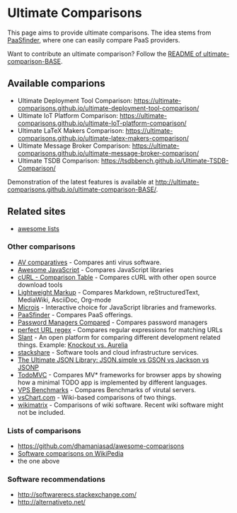---
---

# Ultimate Comparisons

This page aims to provide ultimate comparisons.
The idea stems from [PaaSfinder](https://paasfinder.org/), where one can easily compare PaaS providers.

Want to contribute an ultimate comparison?
Follow the [README of ultimate-comparison-BASE](https://github.com/ultimate-comparisons/ultimate-comparison-BASE/blob/master/README.md).

## Available comparions

 * Ultimate Deployment Tool Comparison: <https://ultimate-comparisons.github.io/ultimate-deployment-tool-comparison/>
 * Ultimate IoT Platform Comparison: <https://ultimate-comparisons.github.io/ultimate-IoT-platform-comparison/>
 * Ultimate LaTeX Makers Comparison: <https://ultimate-comparisons.github.io/ultimate-latex-makers-comparison/>
 * Ultimate Message Broker Comparison: <https://ultimate-comparisons.github.io/ultimate-message-broker-comparison/>
 * Ultimate TSDB Comparison: <https://tsdbbench.github.io/Ultimate-TSDB-Comparison/>

Demonstration of the latest features is available at <http://ultimate-comparisons.github.io/ultimate-comparison-BASE/>.

## Related sites
 * [awesome lists](https://github.com/jnv/lists)

### Other comparisons
 * [AV comparatives](http://www.av-comparatives.org/) - Compares anti virus software.
 * [Awesome JavaScript](https://js.libhunt.com/) - Compares JavaScript libraries
 * [cURL - Comparison Table](https://curl.haxx.se/docs/comparison-table.html) - Compares cURL with other open source download tools
 * [Lightweight Markup](http://hyperpolyglot.org/lightweight-markup) - Compares Markdown, reStructuredText, MediaWiki, AsciiDoc, Org-mode 
 * [Microjs](http://microjs.com/) - Interactive choice for JavaScript libraries and frameworks.
 * [PaaSfinder](https://paasfinder.org/) - Compares PaaS offerings.
 * [Password Managers Compared](http://www.howtogeek.com/240255/password-managers-compared-lastpass-vs-keepass-vs-dashlane-vs-1password/) - Compares password managers
 * [perfect URL regex](https://mathiasbynens.be/demo/url-regex) - Compares regular expressions for matching URLs
 * [Slant](https://www.slant.co/) - An open platform for comparing different development related things. Example: [Knockout vs. Aurelia](https://www.slant.co/versus/33/37/~knockout_vs_aurelia)
 * [stackshare](http://stackshare.io/) - Software tools and cloud infrastructure services.
 * [The Ultimate JSON Library: JSON.simple vs GSON vs Jackson vs JSONP](http://blog.takipi.com/the-ultimate-json-library-json-simple-vs-gson-vs-jackson-vs-json/)
 * [TodoMVC](http://todomvc.com/) - Compares MV* frameworks for browser apps by showing how a minimal TODO app is implemented by different languages.
 * [VPS Benchmarks](http://www.vpsbenchmarks.com/compare/performances) - Compares Benchmarks of virutal servers.
 * [vsChart.com](http://vschart.com/) - Wiki-based comparisons of two things.
 * [wikimatrix](http://www.wikimatrix.org/) - Comparisons of wiki software. Recent wiki software might not be included.

### Lists of comparisons
 * <https://github.com/dhamaniasad/awesome-comparisons>
 * [Software comparisons on WikiPedia](https://en.wikipedia.org/wiki/Category:Software_comparisons)
 * the one above

### Software recommendations
 * <http://softwarerecs.stackexchange.com/>
 * <http://alternativeto.net/>

